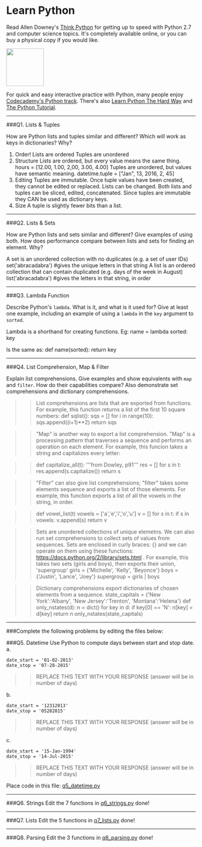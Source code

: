 # Learn Python

Read Allen Downey's [Think Python](http://www.greenteapress.com/thinkpython/) for getting up to speed with Python 2.7 and computer science topics. It's completely available online, or you can buy a physical copy if you would like.

<a href="http://www.greenteapress.com/thinkpython/"><img src="img/think_python.png" style="width: 100px;" target="_blank"></a>

For quick and easy interactive practice with Python, many people enjoy [Codecademy's Python track](http://www.codecademy.com/en/tracks/python). There's also [Learn Python The Hard Way](http://learnpythonthehardway.org/book/) and [The Python Tutorial](https://docs.python.org/2/tutorial/).

---

###Q1. Lists &amp; Tuples

How are Python lists and tuples similar and different? Which will work as keys in dictionaries? Why?

>> 
  1. Order! 
        Lists are ordered
        Tuples are unordered
  2. Structure
        Lists are ordered, but every value means the same thing.
            hours = [12.00, 1.00, 2,00, 3.00, 4.00]
        Tuples are unordered, but values have semantic meaning. 
            datetime.tuple = ["Jan", 13, 2016, 2, 45]
  3. Editing
        Tuples are immutable. Once tuple values have been created, they cannot be edited or replaced.
        Lists can be changed.
        Both lists and tuples can be sliced, edited, concatenated. 
        Since tuples are immutable they CAN be used as dictionary keys.
  4. Size
        A tuple is slightly fewer bits than a list. 

---

###Q2. Lists &amp; Sets

How are Python lists and sets similar and different? Give examples of using both. How does performance compare between lists and sets for finding an element. Why?

>> 
 A set is an unordered collection with no duplicates (e.g. a set of user IDs)
  set('abracadabra') #gives the unique letters in that string
 A list is an ordered collection that can contain duplicated (e.g. days of the week in August)
  list('abracadabra') #gives the letters in that string, in order

---

###Q3. Lambda Function

Describe Python's `lambda`. What is it, and what is it used for? Give at least one example, including an example of using a `lambda` in the `key` argument to `sorted`.

>> 
Lambda is a shorthand for creating functions. Eg:
  name = lambda sorted: key

Is the same as:
  def name(sorted):
      return key

---

###Q4. List Comprehension, Map &amp; Filter

Explain list comprehensions. Give examples and show equivalents with `map` and `filter`. How do their capabilities compare? Also demonstrate set comprehensions and dictionary comprehensions.

>> List comprehensions are lists that are exported from functions. For example, this function returns a list of the first 10 square numbers:
def sqlist():
    sqs = []
    for i in range(10):
        sqs.append((i+1)**2)
    return sqs
    
>>"Map" is another way to export a list comprehension. "Map" is a processing pattern that traverses a sequence and performs an operation on each element. For example, this funcion takes a string and capitalizes every letter:

>>def capitalize_all(t):
    '''from Dowley, p91'''
    res = []
    for s in t:
        res.append(s.capitalize())
    return s
    
>>"Filter" can also give list comprehensions; "filter" takes some elements sequence and exports a list of those elements. For example, this function exports a list of all the vowels in the string, in order. 

>>def vowel_list(t)
  vowels = ['a','e','i','o','u']
  v = []
  for s in t:
      if s in vowels:
          v.append(s)
  return v

>>Sets are unordered collections of unique elemetns. We can also run set comprehensions to collect sets of values from sequences. Sets are enclosed in curly braces: {} and we can operate on them using these functions: https://docs.python.org/2/library/sets.html . For example, this takes two sets (girls and boys), then exports their union, 'supergroup'
>>girls = {'Michelle', 'Kelly', 'Beyonce'}
>>boys = {'Justin', 'Lance', 'Joey'}
>>supergroup = girls | boys

>>Dictionary comprehensions export dictionaries of chosen elements from a sequence. 
state_capitals = {'New York':'Albany', 'New Jersey':'Trenton', 'Montana':'Helena'}
def only_nstates(d):
    n = dict()
    for key in d:
        if key[0] == 'N':
            n[key] = d[key]
    return n
only_nstates(state_capitals)
    


---

###Complete the following problems by editing the files below:

###Q5. Datetime
Use Python to compute days between start and stop date.   
a.  

```
date_start = '01-02-2013'    
date_stop = '07-28-2015'
```

>> REPLACE THIS TEXT WITH YOUR RESPONSE (answer will be in number of days)

b.  
```
date_start = '12312013'  
date_stop = '05282015'  
```

>> REPLACE THIS TEXT WITH YOUR RESPONSE (answer will be in number of days)

c.  
```
date_start = '15-Jan-1994'      
date_stop = '14-Jul-2015'  
```

>> REPLACE THIS TEXT WITH YOUR RESPONSE  (answer will be in number of days)

Place code in this file: [q5_datetime.py](python/q5_datetime.py)

---

###Q6. Strings
Edit the 7 functions in [q6_strings.py](python/q6_strings.py)
done!

---

###Q7. Lists
Edit the 5 functions in [q7_lists.py](python/q7_lists.py)
done!

---

###Q8. Parsing
Edit the 3 functions in [q8_parsing.py](python/q8_parsing.py)
done!



 

